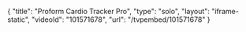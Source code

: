 {
    "title": "Proform Cardio Tracker Pro",
    "type": "solo",
    "layout": "iframe-static",
    "videoId": "101571678",
    "url": "\/tvpembed\/101571678"
}